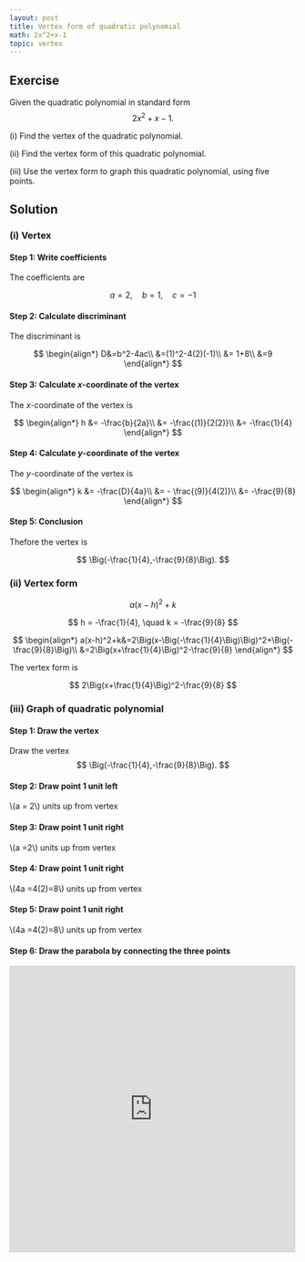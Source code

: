 ```yaml
---
layout: post
title: Vertex form of quadratic polynomial
math: 2x^2+x-1
topic: vertex
---
```


## Exercise

Given the quadratic polynomial in standard form
$$
2x^2+x-1.
$$

(i) Find the vertex of the quadratic polynomial.

(ii) Find the vertex form of this quadratic polynomial.

(iii) Use the vertex form to graph this quadratic polynomial, using five points.

## Solution

### (i) Vertex

#### Step 1: Write coefficients

The coefficients are

$$
a=2, \quad b=1,\quad c=-1
$$

#### Step 2: Calculate discriminant

The discriminant is

$$
\begin{align*}
D&=b^2-4ac\\
&=(1)^2-4(2)(-1)\\
&= 1+8\\
&=9
\end{align*}
$$

#### Step 3: Calculate *x*-coordinate of the vertex

The *x*-coordinate of the vertex is

$$
\begin{align*}
h &= -\frac{b}{2a}\\
&= -\frac{(1)}{2(2)}\\
&= -\frac{1}{4}
\end{align*}
$$

#### Step 4: Calculate *y*-coordinate of the vertex

The *y*-coordinate of the vertex is

$$
\begin{align*}
k &= -\frac{D}{4a}\\
&= - \frac{(9)}{4(2)}\\
&= -\frac{9}{8}
\end{align*}
$$

#### Step 5: Conclusion

Thefore the vertex is

$$
\Big(-\frac{1}{4},-\frac{9}{8}\Big).
$$

### (ii) Vertex form

$$
a(x-h)^2+k
$$

$$
h = -\frac{1}{4}, \quad k = -\frac{9}{8}
$$


$$
\begin{align*}
a(x-h)^2+k&=2\Big(x-\Big(-\frac{1}{4}\Big)\Big)^2+\Big(-\frac{9}{8}\Big)\\
&=2\Big(x+\frac{1}{4}\Big)^2-\frac{9}{8}
\end{align*}
$$

The vertex form is

$$
2\Big(x+\frac{1}{4}\Big)^2-\frac{9}{8}
$$

### (iii) Graph of quadratic polynomial

#### Step 1: Draw the vertex

Draw the vertex
$$
\Big(-\frac{1}{4},-\frac{9}{8}\Big).
$$

#### Step 2: Draw point 1 unit left

\\(a = 2\\) units up from vertex

#### Step 3: Draw point 1 unit right

\\(a =2\\) units up from vertex

#### Step 4: Draw point 1 unit right

\\(4a =4(2)=8\\) units up from vertex

#### Step 5: Draw point 1 unit right

\\(4a =4(2)=8\\) units up from vertex

#### Step 6: Draw the parabola by connecting the three points

<iframe src="https://www.desmos.com/calculator/a3hydlapfq?embed" width="500" height="500" style="border: 1px solid #ccc" frameborder=0></iframe>